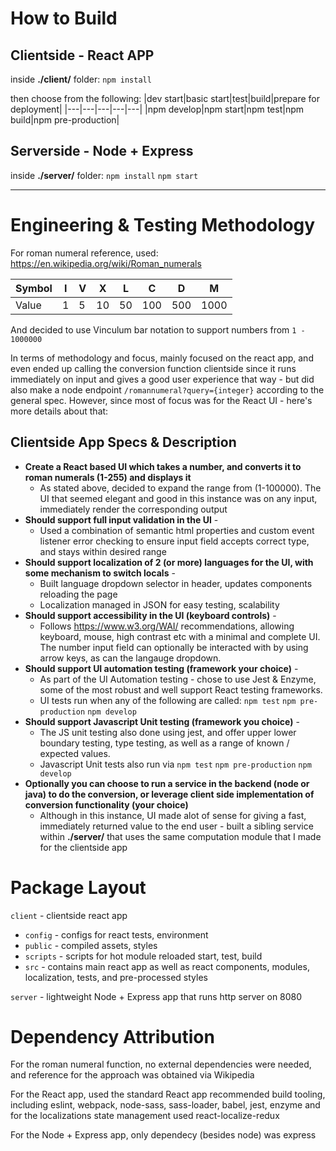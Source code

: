 How to Build
============
Clientside - React APP
----------------------
inside **./client/** folder:
`npm install`

then choose from the following:
|dev start|basic start|test|build|prepare for deployment|
|---|---|---|---|---|
|npm develop|npm start|npm test|npm build|npm pre-production|

Serverside - Node + Express
---------------------------
inside **./server/** folder:
`npm install`
`npm start`
___
Engineering & Testing Methodology
=================================
For roman numeral reference, used: <https://en.wikipedia.org/wiki/Roman_numerals>

|Symbol|I|V|X|L|C|D|M|
|---|---|---|---|---|---|---|---|
|Value|1|5|10|50|100|500|1000|

And decided to use Vinculum bar notation to support numbers from `1 - 1000000`

In terms of methodology and focus, mainly focused on the react app, and even ended up calling the conversion function clientside since it runs immediately on input and gives a good user experience that way - but did also make a node endpoint `/romannumeral?query={integer}` according to the general spec. However, since most of focus was for the React UI - here's more details about that:

Clientside App Specs & Description
----------------------------------

- **Create a React based UI which takes a number, and converts it to roman numerals (1-255) and displays it**
   * As stated above, decided to expand the range from (1-100000). The UI that seemed elegant and good in this instance was on any input, immediately render the corresponding output
- **Should support full input validation in the UI** -
    * Used a combination of semantic html properties and custom event listener error checking to ensure input field accepts correct type, and stays within desired range
- **Should support localization of 2 (or more) languages for the UI, with some mechanism to switch locals** -
    * Built language dropdown selector in header, updates components reloading the page
    * Localization managed in JSON for easy testing, scalability
- **Should support accessibility in the UI (keyboard controls)** -
    * Follows <https://www.w3.org/WAI/> recommendations, allowing keyboard, mouse, high contrast etc with a minimal and complete UI. The number input field can optionally be interacted with by using arrow keys, as can the langauge dropdown.
- **Should support UI automation testing (framework your choice)** -
    * As part of the UI Automation testing - chose to use Jest & Enzyme, some of the most robust and well support React testing frameworks.
    * UI tests run when any of the following are called: `npm test` `npm pre-production` `npm develop`
- **Should support Javascript Unit testing (framework you choice)** -
    * The JS unit testing also done using jest, and offer upper lower boundary testing, type testing, as well as a range of known / expected values.
    * Javascript Unit tests also run via `npm test` `npm pre-production` `npm develop`
- **Optionally you can choose to run a service in the backend (node or java) to do the conversion, or leverage client side implementation of conversion functionality (your choice)** 
    * Although in this instance, UI made alot of sense for giving a fast, immediately returned value to the end user - built a sibling service within **./server/** that uses the same computation module that I made for the clientside app

Package Layout
==============
`client` - clientside react app
* `config` - configs for react tests, environment
* `public` - compiled assets, styles
* `scripts` - scripts for hot module reloaded start, test, build
* `src` - contains main react app as well as react components, modules, localization, tests, and pre-processed styles

`server` - lightweight Node + Express app that runs http server on 8080

Dependency Attribution
======================
For the roman numeral function, no external dependencies were needed, and reference for the approach was obtained via Wikipedia

For the React app, used the standard React app recommended build tooling, including eslint, webpack, node-sass, sass-loader, babel, jest, enzyme and for the localizations state management used react-localize-redux

For the Node + Express app, only dependecy (besides node) was express